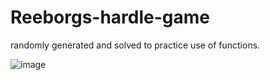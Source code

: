 # Reeborgs-hardle-game
randomly generated and solved to practice use of functions.


![image](https://github.com/watchout254/Reeborgs-hardle-game/assets/88248852/8cdd1a80-6779-4b24-a506-b7d12e1ef557)
